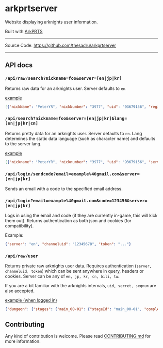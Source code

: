 # arkprtserver

Website displaying arknights user information.

Built with [ArkPRTS](https://github.com/thesadru/ArkPRTS)

---

Source Code: https://github.com/thesadru/arkprtserver

---

## API docs

### `/api/raw/search?nickname=foo&server=[en|jp|kr]`
Returns raw data for an arknights user. Server defaults to `en`.

[example](https://arkprts.ashlen.top/api/raw/search?nickname=PeterYR)
```json
[{"nickName": "PeterYR", "nickNumber": "3977", "uid": "93679156", "registerTs": 1579195252, "mainStageProgress": null, "charCnt": 304, "furnCnt": 1537, "skinCnt": 213, ...
```

### `/api/search?nickname=foo&server=[en|jp|kr]&lang=[en|jp|kr|cn]`
Returns pretty data for an arknights user. Server defaults to `en`. Lang determines the static data language (such as character name) and defaults to the server lang.

[example](https://arkprts.ashlen.top/api/search?nickname=PeterYR)
```json
[{"nickname": "PeterYR", "nicknumber": "3977", "uid": "93679156", "server": "Terra", "level": 120, "avatar": {"type": "ICON", "id": "avatar_def_03", "asset": null}, ...
```

### `/api/login/sendcode?email=example%40gmail.com&server=[en|jp|kr]`
Sends an email with a code to the specified email address.

### `/api/login?email=example%40gmail.com&code=123456&server=[en|jp|kr]`
Logs in using the email and code (if they are currently in-game, this will kick them out). Returns authentication as both json and cookies (for compatibility).

Example: 
```json
{"server": "en", "channeluid": "12345678", "token": "..."}
```

### `/api/raw/user`
Returns private raw arknights user data. Requires authentication (`server, channeluid, token`) which can be sent anywhere in query, headers or cookies. Server can be any of `en, jp, kr, cn, bili, tw`.

If you are a bit familiar with the arknights internals, `uid, secret, seqnum` are also accepted.

[example (when logged in)](https://arkprts.ashlen.top/api/raw/user)
```json
{"dungeon": {"stages": {"main_00-01": {"stageId": "main_00-01", "completeTimes": 4, "startTimes": 5, "practiceTimes": 0, "state": 3, "hasBattleReplay": 1, "noCostCnt": 0}, ...
```


## Contributing

Any kind of contribution is welcome.
Please read [CONTRIBUTING.md](./CONTRIBUTING.md) for more information.
